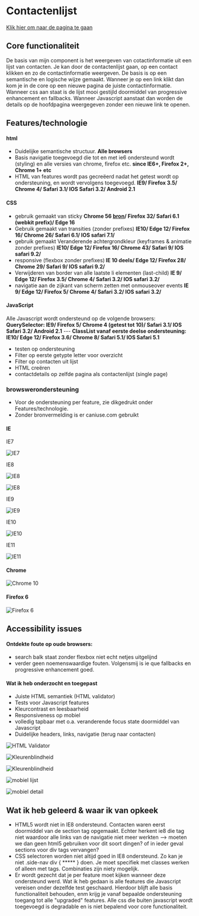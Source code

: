 # Contactenlijst
[Klik hier om naar de pagina te gaan](http://minor.niels-schopman.nl)

## Core functionaliteit
De basis van mijn component is het weergeven van cotactinformatie uit een lijst van contacten. Je kan door de contactenlijst gaan, op een contact klikken en zo de contactinformatie weergeven. De basis is op een semantische en logische wijze gemaakt. Wanneer je op een link klikt dan kom je in de core op een nieuwe pagina de juiste contactinformatie. Wanneer css aan staat is de lijst mooi gestijld doormiddel van progressive enhancement en fallbacks. Wanneer Javascript aanstaat dan worden de details op de hoofdpagina weergegeven zonder een nieuwe link te openen.

## Features/technologie

#### html

- Duidelijke semantische structuur. <b>Alle browsers</b>
- Basis navigatie toegevoegd die tot en met ie6 ondersteund wordt (styling) en alle versies van chrome, firefox etc. <b>since IE6+, Firefox 2+, Chrome 1+ etc</b>
- HTML van features wordt pas gecreëerd nadat het getest wordt op ondersteuning, en wordt vervolgens toegevoegd. <b>IE9/ Firefox 3.5/ Chrome 4/ Safari 3.1/ IOS Safari 3.2/ Android 2.1</b>

#### CSS

- gebruik gemaakt van sticky <b>Chrome 56 [bron](https://www.chromestatus.com/feature/6190250464378880)/ Firefox 32/ Safari 6.1 (webkit prefix)/ Edge 16</b>
- Gebruik gemaakt van transities (zonder prefixes) <b>IE10/ Edge 12/ Firefox 16/ Chrome 26/ Safari 6.1/ IOS safari 7.1/</b>
- gebruik gemaakt Veranderende achtergrondkleur (keyframes & animatie zonder prefixes) <b>IE10/ Edge 12/ Firefox 16/ Chrome 43/ Safari 9/ IOS safari 9.2/</b>
- responsive (flexbox zonder prefixes)<b> IE 10 deels/ Edge 12/ Firefox 28/ Chrome 29/ Safari 9/ IOS safari 9.2/</b>
- Verwijderen van border van alle laatste li elementen (last-child) <b> IE 9/ Edge 12/ Firefox 3.5/ Chrome 4/ Safari 3.2/ IOS safari 3.2/</b>
- navigatie aan de zijkant van scherm zetten met onmouseover events <b> IE 9/ Edge 12/ Firefox 5/ Chrome 4/ Safari 3.2/ IOS safari 3.2/</b>

#### JavaScript

Alle Javascript wordt ondersteund op de volgende browsers:
<b>QuerySelector: IE9/ Firefox 5/ Chrome 4 (getest tot 10)/ Safari 3.1/ IOS Safari 3.2/ Android 2.1</b> --- <b>ClassList vanaf eerste deelse ondersteuning: IE10/ Edge 12/ Firefox 3.6/ Chrome 8/ Safari 5.1/ IOS Safari 5.1</b>

- testen op ondersteuning
- Filter op eerste getypte letter voor overzicht
- Filter op contacten uit lijst 
- HTML creëren 
- contactdetails op zelfde pagina als contactenlijst (single page)

### browswerondersteuning
- Voor de ondersteuning per feature, zie dikgedrukt onder Features/technologie.
- Zonder bronvermelding is er caniuse.com gebruikt


#### IE

IE7

![IE7](https://lh3.googleusercontent.com/rGIlBbXZU83D-1Ra66RD4-Q2dBat0MA9V_k5iGOcHARWe6v_HWQs3xsy2bssWDZHYTuNgaHtciG5TpTaJBJxv-3uw5dvc70tnnDBrv5X73t7ab5xEPirprc5rsspltl5axGU0-1CcckJDhpNec8KEcVHbTXe41UBhSoSaGCWsp2TIbfK3Em7tUxRPvU-bnL68q7hnhB0bga2PtLbDj7zQxejqI2XPpSlagVrg7e5qhEU4MaO_irUkVBdxnTS-1_eDNxk8Fu9yOltxL7DuOpwSqgkmCbzR6L5uxvonH93P6RHuI-POFOQcXolBYqN2wHQFCAq-yEZZjc9HmliGxkT14sYjcF5gPf3-ashFXNNBHE05t9Lb8y1F2zf3ADHBRLtmKvDUFm9n9O-BdG3GEBQjih9QfGNJB-Z09eC41AejX8J0tGrr1DJG7cebFzs4iOhr0hqYMJs9TklAUSmlHFq1Dwu3_rXtp5NWHhQni2yeN2agJwCyHf4MubtKQwW_hN5EGTlqfXbG4TmZEOiEYH0zROYgb7Nq9SwwakKTPnGxHefy8z27YQFU7EmBPGd4rlPAlcnr3EcQaBD1FQtZv_8lQGxtyNlx3i66q_Ldf8=w563-h323-no)

IE8

![IE8](https://lh3.googleusercontent.com/l49DzC3-PAwsr4FQP94om7SiubFRysDIQLY0px2ysZqdT8tYoDXTHHPUyMYCe6Az3dpYehfssO5ilTNvI3dcyvYVxUP4sT5IohN2O9ITa5je9Ycjpze95pgbyjJRTYZEVfZh__XaqOBj4I4sLS1QXzzIp6qZ5dvbKLQf-aO28M4OvZOvVerCX-9I554NnWSI1H0Q81KqEnntudSIQRP5Ojb_EWogX_L_-oaCdSsNI8fSIDz5QyaqSJKWcpfaqJipIj7rrYsXtfPjkiNV6Ea_xdLvb4ysB_chSNaU4W0iRtKCY0QtEyxcmCY9cAHV7MkCQZOeB706DWZlxvvJf-3UBdkmxd8s50R3hfTW4UbVN0WuxOy156upL-cb1HpjgYqwNBeehHI9c0omogVbuddicAVaQliTTViQ8JdPgHR-ryGp_kr-WyKmN9_KLwwjsI9_V2L64MkWBtHlrZV3vNZEHQoJwh0C6dfjpvMBMWV9F-aQnt7g5i74vC4WYFGv2w3R-NiQEZUxqascR9OAw5v71wsWkzhsAe5H6BdjYGo-fzDO7driAflZzJPvWI8ZNTEFpQ9TBLdzoWcmZDd7eAUWCQxMk3B6LXIwBAU3sfk=w447-h276-no)

![IE8](https://lh3.googleusercontent.com/_FAWrCWAxlXpzhoasJIOXh4heU7YCgEsQi-DTI--WKhjDh2NvLaKMJNMsg8b2o3st2ErNJ6J6llKGWdGsGGnC_rPN6NTg8BbHqwLdYlRqcPxC6ltHoLF_HB-bdQz1CL9RvkRGKfjPms_j1LTOLtlvuJzO-MuROrBlRSg0kPxfTbw76_yWT5ahzJFsPCREE7bftaDVPyLgM9ajwpQDWqRs5DYnBLJY_UPuckOdM8Ck0cEm0Oz67uQ_jRnJu84BZynynn64wQdNpT5w8ypdV6M5kA4FbR8w044VLo1_WMNmGFb85XZAMMs2VTbN3WLucZeD4Az6pcRY5msXvNe9WT8WYBPtIimcWRqa5kKVVe1IfyAHq1UAzDm7paLQSYsGWNoNttDw21vRtaC21pPcTeZX6Y72FTV5Mv-aQ2pyfS9F9me0cSyXp-gBVIh1ds2sJQWw0tf1UYihQmlr_VbcG8JoNs7_rRCJGUvmtOWMLX4UPYALns0NkmluA-GKfPu7BT_sh1qHxjeWIIqHzWUrLPaZVErUEYBtCYxTVIXAbNKVzDC7XY6w0rs874FkBpC85-BvnwOcvIdGL7qtEZbEtGrcG1psVed1a9C5FW5zCo=w2002-h1390-no)

IE9

![IE9](https://lh3.googleusercontent.com/Dn5Weop83ey0dKHuHH_O6jbIjYc-CIO0AgzbWf-mIjWJv_4u8Jau_DxPUmfg_7rTcQbGZqZ0qqgVgxNjE6hR1LOGjvkppZsapV2d7qpIHxrQdwIIW-eaHpifE0FWyOhJAPJb9WRxPYSuh1MwUUIUb7CrL4Iy_UEFxoBNSb57BYN13qehjN_hTlRRXlm6eWDX24eejZhlw-0JH1g5zEJjXw3RvZyea-BMF47Mx7apbxWtn2H6A0v8z1CFgOAZRWK5Yyw41m2ypUHeWgRxCS1wypmF6wRqHTjzadSme8Ml4SENrCsuV4Yw9IQ3EAbawXpoCUZtUsO12iThtCXfYajqPgprfFlM86rPrmtXKELa_olQJ-2hkoPk7XWHk1JQTQSP0xyk1ggRAPmHr1SK23l5Z_wdlZj-k6kgnMHq8UC0LExXwuF5kMSPM1dmvBXN6l7lzvofADhVO7d-mFy2oRuF9jfGKSZGJ6IwMflAMhVy-kiQq8HNxR2PH9Mdg1MUInpWu0s16pizyhwzsa2JLe7sxsFKcVUdHkprpTMxy0Lo8XhYoVzX68pcRPWNswS8luIjqJEAwcShxjIEIWGhFHVuAGmJIioJixW2TNYMZW0=w2002-h1044-no)

IE10

![IE10](https://lh3.googleusercontent.com/-TzG4YGZbob0iXOka3XIfTiY7PLNR8TqjETeWSMdMp0K4zyTkDLHMCR7-CRXnJu0zJGMF-GUjICkLIgXRfCzZL4_5I7hPyjipWbOzHG7WjGVTPPH8ris0hAecjwJTNx0h3fZmvFVr_8Zf7RNyMaorAHYT_FlrbV-7fCp7rQ3HTv-3NnRYBuLPRX2IWmeTfP4i5Q8kqrVxTcbUE8l9f7Ltc4EBpUwJPv32KLfp14K8ZwtcHbW2sSEZarKFfzPlHTPsaVwsoymmaL54HfgXlXEmG5vm3pRKhoWb3wwVvaj3LjXNAaIjsO3o7GutxpOjtSmLscst6rk8oPZfZNmYc6C18cWAtqn0YHJDtm-jGOSEWRYK-bB02NOoL21PAoO6Yj2HTKv0-814vlQc_8aySNpLywun4d6eSwNQHrxJq78IupjdxWVFKHsjbh79tr4s9_2MAGiDNFBciKj5ikkJKNWA6jYVdU2eu4fyZPNq7J57O0VhAFfo5TftxSq2B_b6zNxF81pZDgOo_H3WC1V6DjLOC7vrTCJfM1H5ICUw7vb74SZ3o_pLWOd9AKgCaWndRCobh3gYV-PD8k3k-11eJhHHGlmbUD82uNhEnY7-PU=w2004-h1160-no)

IE11

![IE11](https://lh3.googleusercontent.com/vUiDzRsDAvhwK6-iBj06ZY75_qmgjv2JUG9SUQrMABNIDIK1UYNuAIMBHVbQv7UH9yWpjlprrgD4CcW5m7eZURUbL7IDQs_meVWkBeMvEHSYZhc3W8R7VLgpDCveaLJOfhCG0n3dON4hiyQ9bbxcf9bkocT915N8LkuwYBZR1iVgeSdrWejrociefyOVDCKqU7mwMR9tb3Ixra9WdCV4a8Shzm6io0scEAjba7WQBzm5F8chrW1tPxH11p8mDhYIIxoC_WPp1NWFTu0YE58o-7j19uhYp5IRfP_Oyr5m-Tw6PEzEUUvHINp4fpWbSAww5k9MKX-Oe1_4LxwepyZkIpBbLjI89l1jW-5WNSjV6fZHKQEOOwBGVpAfIKaW8GjR97oPLRdPExfQSB0J1ceqUl17JFVEMraPI97gaS7agXkMgqgIjANwOLXgRDXnOKgl-qc9ID9Vz4Mq3TTMWsZZKMxlrZ-PcqVyEhh3Df2mb0YhK2BNrvgavn-S9Sa714K7eIcF8d__fWS-pk-rh_Hvgu-wg9BtGy8-wsyvCrqF8If-A7a5uB99B8aiACh99Dw6g_XoGvTsdDHHxghRMxZIuRvi0ITmqdASot0F7Fc=w2042-h1142-no)

#### Chrome 

![Chrome 10](https://lh3.googleusercontent.com/7p7U-JTlBeUbj5cQa93-4jZdONy8k0PfrCsREdRdIMqZeeS7rG2VjK64o9IYn_dFjIy7qSrW4wMAORRLu6t2Ug-SI8h81UsLtJ9iT5VsO8IxlV-D8BpIZm3jFIhfiFzMi9G7S83O-C01Xr-zEl3UEZhUq3uhCy9N-RzWGhNWXaGVek6onx4V6cv4-jcQBn9jQFdiFmsEMUUgYSY3FFwJcWEnCb6V2cDVm793buG9u4_Rz1FMwFukKKDzMj-jHNeUb6MjgEXrnFrN9di7Xq-d78V28ab4pLgFAnPK-CIUi7q86LWDLS0e24rh-5wKxNmo3kdFpTuFBtiCr0I0Ls6hCroacxUxgNfKoxnwETSQnA25_j88iqfVGu0IVrOqhAh_-e-bhIR7E1F_ziHJV5u62mnHyhcO63E8EkJ3Gws81AJWbGdkNUB6dz7OCNHv8xPHhr-ijDzxO10TOZCTk8Ji40e7Or3p84hI9Tz8WoSmXQVLsaKanVzBY_rBx0HRuCQIlpxAbx8mZ7024G-vMyFW973BY5Ky_VCYbTY4J78N0uoJiePjwaZEWDxIn8bKAqT5h88f2i-QwbPjvDi1aVHejXOOr5tgADNFHj6WUEA=w512-h689-no)

#### Firefox 6

![Firefox 6](https://lh3.googleusercontent.com/pWqy_MUlYHQtrv1Cq0Rutq4dBQd4-QJOR7OBKYMjZ4vU5PfLYtoautYmbg6KvXxIqA3i2qb7GTM_gKNBpOMHSqRddV6jDD6O1dhu5wvNtMhihpvK2uLROgzzVWrt8kKF6ylRgJtN7bOLo7xGzSLWpdwsJzIRYPW6JfFn4qw25c6FRShKqMCuoRwwO6V3lNLiFrjxEgz9eSWu2NirZqMTrqpRnGGEvQ3bUk7yaMRPWUtXOBGIRiZi-VCtVfLNXZHayvEmc3U6Yq8qdQaCjmSjKERA7_GXQeAy1XEXx-LpgDpj77IEadcuYu6ZQBnlP3uSIZ-sDc5EXaZKSYKe8JIYHvz7LQYh9f0EXc4c1_DVHkPjts7DRc_Zhc9czJnbdDxbracgVvHeY3ULFhfFwoAnEA1ii2cyjrvWIBFE0PVKImqmRpio0_0Bvll2ewyWkTLh5ZJLpIXujpjf6L89ieUXRupNst-fSmmFx1-3u-ANDLOVkIWHJuTR__iAxGvxccoIro6sLWuck5KdaDKgikvGwnXSbvm2r0AMfu1VvPSWTFRu4Rgw6PPyAHiZ7YTrKTRMnDtbvXwaXyA6Y_wdQL4yS9py8HWpNDPUCM_HKgg=w512-h1039-no)

## Accessibility issues

#### Ontdekte foute op oude browsers:

- search balk staat zonder flexbox niet echt netjes uitgelijnd 
- verder geen noemenswaardige fouten. Volgensmij is ie que fallbacks en progressive enhancement goed.

#### Wat ik heb onderzocht en toegepast

- Juiste HTML semantiek (HTML validator)
- Tests voor Javascript features
- Kleurcontrast en leesbaarheid
- Responsiveness op mobiel
- volledig tapbaar met o.a. veranderende focus state doormiddel van Javascript
- Duidelijke headers, links, navigatie (terug naar contacten)

![HTML Validator](https://lh3.googleusercontent.com/vy2YQq67XFnlmYuY8HCu7DSNhzfSjtbVbxhsXbt-W5hYBCgkcepko7R-rxjXZaAkLz2zVHAi3NL6Y8CfobZmYojlrle_zLFKMvlhktb8857Xzt2E5ihIlRd95TC0qR4PwR7X3Cy4B5m4gFgNpL0gojEg0Rh3nUGp5XFfnHii1kiYWk3xFw8uB8VS58XMp49t-Icq0CePkL_6eFopbCk9aIAKBQXyTiKH6fi29i8bb5QWjM67PcuGgrL8vP_PU7ygihPqszm6FdSA0HSEeHk7nAQQWev5IKP06wW1ld_Tbqib1PwyLxoUK5DQ2aTlnygeFNFnJ3dZFfXqn82shvODQUxSB9y1wVur2UHTI2RtUyxPMnajtpjAPZhXc9JF2nd6ttWWDbHrQKMBacdDvTi4HmN8dwWBkPnUkuyHpliPJ6XIeUfvREj-pTSqiS7D1bxproL2w8ZUwgZ-BILW37EsEo0Ag2ik7oCev28xNJ_QnNeZd6cd6cZ3EL0Nd3Mpb1-zPJH8QxDlYqf7D3yehhkKxT6pu9COQ1785W8id05oilx_KtqV1f4zjhgCCvbRKBeIZOQ98-g9Y1sHqcmOzFAJMrLNBvnz67JCq0QGwmI=w2304-h424-no)

![Kleurenblindheid](https://lh3.googleusercontent.com/-TQudxsftw6euYqWlDKYKgEjHJD9Ci0RvAAjVXj39mh09m6st19ENecrPC3QbVyj3RBynmkwFqoHLgdp3XKk0WgYfE6BVbQ8Zq3X3ofP8FbM6ICU71mo4l9Yi7E8LjxPfT3rcsf3wJGK80W2RpWzXK3mwsUcLjHgdD3hSpI1nIkierYQYspLMmWImy_LPDw2vnL6ooyfSGdQvFv-RTIIc2YZa5MTfQVX1YaLWsFv757vU2NZtaVqCRIBX2nw1UWzTBYKF8wpQo_bLV0kkN1URpWRfga8vTOoGffxbHgK65-nKlBXOXDZy9rgBpKAcIky8cyNu_WC4IfaknddIdBmkgEmbg1rIGuKzMXaNVLkzr4i8juUgCJ6fuuEdwt6dtdWvBkPg4Ap3C0qXnjj8UiWvF76Cx_Hfxk8afAkuTP5MxHukHfK_bkKqn5Td_3KaUtV7GHKSWES84f4ZxjEmIg62uwlgrsYs3Pm6BMpgYkgDu69oLUfN_YDHO1unVKTfZGL2bU0AVpA71L9KzBldjnoqJqsL3mxY9OB2dDUHl_JrynA7HPFFHqqAFgNhiM1j1RaHz1QHNKEzcX71cOhc_ipDMHESLDWO_Ade7upGNc=w620-h353-no)

![Kleurenblindheid](https://lh3.googleusercontent.com/l6Wi6siH_MTrUXaCPmQKtrVcNHkgm32pMVDZdSU2etLtrF1feXkGKSnd4brWORB-6-A7w4FU-xVTC4FdeG2p9kNEkzFWfcBap3epevX2Fq3YRK8k6yA_CC3MLi2BM5Q2LRkFsyDRWFxujLkDAkLH8lfLJiFI13qUffveuYU7O3VLYBkyoaB-3WRcB4MDkeQQoeTDoPmIMSzrS5F3hDLi3UcHA_ubCzC3_ylLGbDWhyAxhG8mFvqQnaLAtH3mKqr2ko51IA4_Gv5YuT2xY3rv8_s1EmnnciqHdB5P7uHIPRx7lr0C8-O2T5ZYWxDd5onVAfXLzNhzMhKEKGSZOd0kRNeDA6NMn3X2Ihv83wYf0ij6agQKRoobHmu9nbyrWI4fqpFpTtmcgz6eHDL9S3OFvoP-BnckjUAueGb-NhJKXgfEUgDXaOePe2HaM7OBS2slnw56i-aqHqbTGy_I7cC8rPx69X2asHF0-keYIr7LqomSw9O-Vy9C5vk--bTMk1XAWBmwoDLSUMOhxXXqFoFnAWxFI0Mbt9r_vJxaE-nScJoEVf3yaruwi-NeRKPiO25VNphu1zJWMlQVB7E0KGuAIM44aTKGcs88EB70088=w2364-h1348-no)

![mobiel lijst](https://lh3.googleusercontent.com/le3QO72EDy0H3g5IjyJCyO5W6nHrAN4rqO0kL5F01cYgXs1xopEXav0N0pK_BSPnnU7Se3VT6e3uE5fWwGIL7cAXpUDWCrW32bBoeYMJocAvpYbIN_8YF7hPVu8lg9luLNIFb5mJDGIUoleCkI4DadkX1Fa2Z955PvlwDyZKzogUGvRbTgfl75AYIhx-rstHLiXCKroU_8-LptMB72dTTQ1rofLTJ9vf7Thib8Bkq81l2or2UmrWvpdyDv_F8RHx4SI9I0E5QqPAhEDXh5qDjynZt0wiiYrUvfI9qToDvZAnFqm8uH7WO67pVKBuNEd5_5IkN6R8FD1BkmOBtPszCGd_RU6rPOrZUm2OfOegvBq1nerI4zJS105xSTDi2KRBKYO69n0Tpu4W-i3ha985x8Y1gNXRtVyDwrOIVwtfda7zTz6GNj5CXEOXxgnBTXB7Ljs_H5AU1MUqsSFqhr15C-n_ioXRqv7ZGmQf6v_9Gn9tOCO1HHzvbb1njZ3KLAPSsAqRlUu8QL26wofpgs5yxCr15nj9h_qSoeDoi6hNQr5hf2rZX6a7Y-TFOAnorGAfepp0wbmVkcVzRU9EjDEC-YUQAy74bDEaVF6n4yo=w642-h1390-no)

![mobiel detail](https://lh3.googleusercontent.com/q5SjEqwAy0CzulEUD7m0FFyVh8aFVxjDGFYpeQEhOmejB1p4efXIYY933kQtIXO8ul3x6ihLVsQbdlwmitju8ATo_t_RTiEHJUDt_ClZ2iLZrmAg6EcKFCyUgYCfgZYrQ7-2chKsAAMnfGUZ0PC8YLxGxwu7jje72t7fyU5rHJG7EXH1C1bm1EXdd9USKKEtvEx9Lu8XkLKODRoWncRUG_UFAxZ9wrOcqXfLv-j7IvtOJ_nnxJRJv-Ehqlp4fJOePIbzHxIAHvoRDakZRVdYynGnHzbXww8pGZzGGQzwoVFHB813h5cKIFhSkUuQgM_ggQ8OSBezHPeNZc_0ej_JgyK1aMwHEY0LNhz_fBXvascLRVZXyXZ8UjZJefWj2xcST1G7tQ2Lm4ltiK6OhiDVlG5D6Qd9u7h3lEAsHnL0gpEt25rBTXXBlx6pZqmJhHUDP8pOOrWr0Jp8Xhu9-AtNpCwOlAmXx77JqevU3SCgkqb5cW3tl5DAbY5JNrMgiXA1r2hA9PUXYPd4WCYA7g3g5vLrVKs5ixQl1y7S-f7YefBb3PJVBeUYhly3oFxyqc9Tcj0z_B8I5Ioj3_v7HvrzHLRv54No7NM_lQ_5dT8=w642-h1390-no) 

## Wat ik heb geleerd & waar ik van opkeek

- HTML5 wordt niet in IE8 ondersteund. Contacten waren eerst doormiddel van de section tag opgemaakt. Echter herkent ie8 die tag niet waardoor alle links van de navigatie niet meer werkten --> moeten we dan geen html5 gebruiken voor dit soort dingen? of in ieder geval sections voor div tags vervangen?
- CSS selectoren worden niet altijd goed in IE8 ondersteund. Zo kan je niet .side-nav div { ***** } doen. Je moet specifiek met classes werken of alleen met tags. Combinaties zijn niety mogelijk.
- Er wordt gezecht dat je per feature moet kijken wanneer deze ondersteund werd. Wat ik heb gedaan is alle features die Javascript vereisen onder dezelfde test geschaard. Hierdoor blijft alle basis functionaliteit behouden, enm krijg je vanaf bepaalde ondersteuning toegang tot alle "upgraded" features. Alle css die buiten javascript wordt toegevoegd is degradable en is niet bepalend voor core functionaliteit. 


















